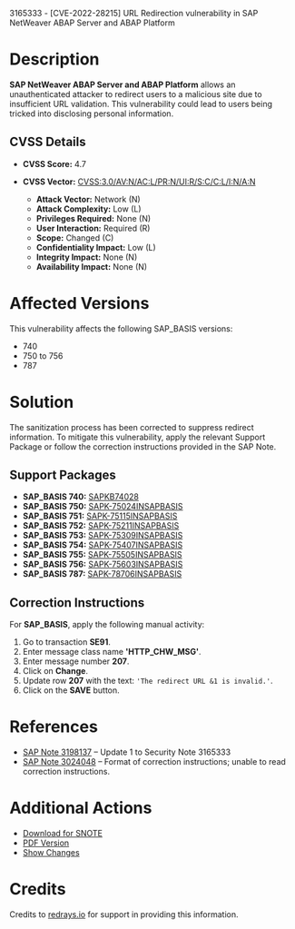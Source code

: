 3165333 - [CVE-2022-28215] URL Redirection vulnerability in SAP NetWeaver ABAP Server and ABAP Platform

# Description

**SAP NetWeaver ABAP Server and ABAP Platform** allows an unauthenticated attacker to redirect users to a malicious site due to insufficient URL validation. This vulnerability could lead to users being tricked into disclosing personal information.

## CVSS Details

- **CVSS Score:** 4.7
- **CVSS Vector:** [CVSS:3.0/AV:N/AC:L/PR:N/UI:R/S:C/C:L/I:N/A:N](https://www.first.org/cvss/calculator/3.0#CVSS:3.0/AV:N/AC:L/PR:N/UI:R/S:C/C:L/I:N/A:N)

  - **Attack Vector:** Network (N)
  - **Attack Complexity:** Low (L)
  - **Privileges Required:** None (N)
  - **User Interaction:** Required (R)
  - **Scope:** Changed (C)
  - **Confidentiality Impact:** Low (L)
  - **Integrity Impact:** None (N)
  - **Availability Impact:** None (N)

# Affected Versions

This vulnerability affects the following SAP_BASIS versions:

- 740
- 750 to 756
- 787

# Solution

The sanitization process has been corrected to suppress redirect information. To mitigate this vulnerability, apply the relevant Support Package or follow the correction instructions provided in the SAP Note.

## Support Packages

- **SAP_BASIS 740:** [SAPKB74028](https://me.sap.com/supportpackage/SAPKB74028)
- **SAP_BASIS 750:** [SAPK-75024INSAPBASIS](https://me.sap.com/supportpackage/SAPK-75024INSAPBASIS)
- **SAP_BASIS 751:** [SAPK-75115INSAPBASIS](https://me.sap.com/supportpackage/SAPK-75115INSAPBASIS)
- **SAP_BASIS 752:** [SAPK-75211INSAPBASIS](https://me.sap.com/supportpackage/SAPK-75211INSAPBASIS)
- **SAP_BASIS 753:** [SAPK-75309INSAPBASIS](https://me.sap.com/supportpackage/SAPK-75309INSAPBASIS)
- **SAP_BASIS 754:** [SAPK-75407INSAPBASIS](https://me.sap.com/supportpackage/SAPK-75407INSAPBASIS)
- **SAP_BASIS 755:** [SAPK-75505INSAPBASIS](https://me.sap.com/supportpackage/SAPK-75505INSAPBASIS)
- **SAP_BASIS 756:** [SAPK-75603INSAPBASIS](https://me.sap.com/supportpackage/SAPK-75603INSAPBASIS)
- **SAP_BASIS 787:** [SAPK-78706INSAPBASIS](https://me.sap.com/supportpackage/SAPK-78706INSAPBASIS)

## Correction Instructions

For **SAP_BASIS**, apply the following manual activity:

1. Go to transaction **SE91**.
2. Enter message class name **'HTTP_CHW_MSG'**.
3. Enter message number **207**.
4. Click on **Change**.
5. Update row **207** with the text: `'The redirect URL &1 is invalid.'`.
6. Click on the **SAVE** button.

# References

- [SAP Note 3198137](https://me.sap.com/notes/3198137) – Update 1 to Security Note 3165333
- [SAP Note 3024048](https://me.sap.com/notes/3024048) – Format of correction instructions; unable to read correction instructions.

# Additional Actions

- [Download for SNOTE](https://notesdownloads.sap.com/note/0040000000479492022)
- [PDF Version](https://userapps.support.sap.com/sap/support/sfm/notes/print/0003165333?language=en-US&token=72356B78AE97B3EA0CB4C974190B6E53)
- [Show Changes](https://me.sap.com/notesLatestChanges/0003165333/E/diff)

# Credits

Credits to [redrays.io](https://redrays.io) for support in providing this information.